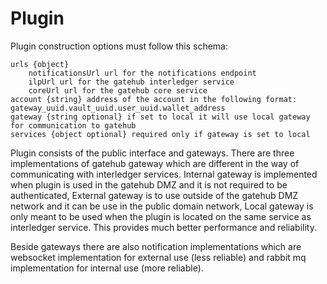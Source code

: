# Plugin #
Plugin construction options must follow this schema:
```
urls {object}
	notificationsUrl url for the notifications endpoint
	ilpUrl url for the gatehub interledger service
	coreUrl url for the gatehub core service
account {string} address of the account in the following format: gateway_uuid.vault_uuid.user_uuid.wallet_address
gateway {string optional} if set to local it will use local gateway for communication to gatehub
services {object optional} required only if gateway is set to local
```

Plugin consists of the public interface and gateways. There are three implementations of gatehub gateway which are different in the way of communicating with interledger services.
Internal gateway is implemented when plugin is used in the gatehub DMZ and it is not required to be authenticated,
External gateway is to use outside of the gatehub DMZ network and it can be use in the public domain network,
Local gateway is only meant to be used when the plugin is located on the same service as interledger service. This provides much better performance and reliability.

Beside gateways there are also notification implementations which are websocket implementation for external use (less reliable) and rabbit mq implementation for internal use (more reliable).
